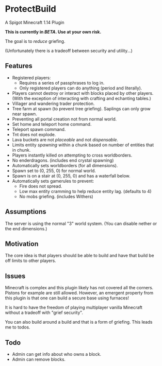 # ProtectBuild
A Spigot Minecraft 1.14 Plugin

**This is currently in _BETA_. Use at your own risk.**

The goal is to _reduce_ griefing.

(Unfortunately there is a tradeoff between security and utility...)

## Features

* Registered players:
  * Requires a series of passphrases to log in.
  * Only registered players can do anything (period and literally).
* Players cannot destroy or interact with blocks placed by other players.
(With the exception of interacting with crafting and echanting tables.)
* Villager and wandering trader protection.
* Tree farm at spawn (to prevent tree griefing).
Saplings can only grow near spawn.
* Preventing all portal creation not from normal world.
* Set home and teleport home command.
* Teleport spawn command.
* Tnt does not explode.
* Lava buckets are not _placeable_ and not _dispensable_.
* Limits entity _spawning_ within a chunk based on number of entities that in chunk.
* Players instantly killed on attempting to cross worldborders.
* No enderdragons. (includes end crystal spawning)
* Automatically sets worldborders (for all dimensions).
* Spawn set to (0, 255, 0) for normal world.
* Spawn is on a stair at (0, 255, 0) and has a waterfall below.
* Automatically sets gamerules to prevent:
  * Fire does not spread.
  * Low max entity cramming to help reduce entity lag. (defaults to 4)
  * No mobs griefing. (includes Withers)

## Assumptions
The server is using the normal "3" world system. (You can disable nether or the end dimensions.)

## Motivation

The core idea is that players should be able to build and have that build be off limits to other players.

## Issues

Minecraft is complex and this plugin likely has not covered all the corners. Pistons for example are still allowed. However, an emergent property from this plugin is that one can build a secure base using furnaces!

It is hard to have the freedom of playing multiplayer vanilla Minecraft without a tradeoff with "grief security".

You can also build around a build and that is a form of griefing. This leads me to todos.

## Todo

* Admin can get info about who owns a block.
* Admin can remove blocks.
